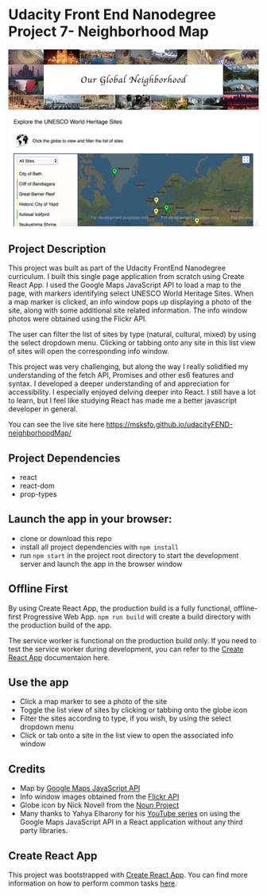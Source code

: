 # Udacity Front End Nanodegree Project 7- Neighborhood Map

![alt text](./src/images/neighborhoodMap.png "Application homepage screenshot")

## Project Description
This project was built as part of the Udacity FrontEnd Nanodegree curriculum. I built this single page application from scratch using Create React App. I used the Google Maps JavaScript API to load a map to the page, with markers identifying select UNESCO World Heritage Sites.  When a map marker is clicked, an info window pops up displaying a photo of the site, along with some additional site related information. The info window photos were obtained using the Flickr API. 

The user can filter the list of sites by type (natural, cultural, mixed) by using the select dropdown menu. Clicking or tabbing onto any site in this list view of sites will open the corresponding info window. 

This project was very challenging, but along the way I really solidified my understanding of the fetch API, Promises and other es6 features and syntax. I developed a deeper understanding of and appreciation for accessibility. I especially enjoyed delving deeper into React. I still have a lot to learn, but I feel like studying React has made me a better javascript developer in general. 

You can see the live site here https://msksfo.github.io/udacityFEND-neighborhoodMap/

## Project Dependencies 
* react
* react-dom
* prop-types

## Launch the app in your browser:
* clone or download this repo
* install all project dependencies with `npm install`
* run `npm start` in the project root directory to start the development server and launch the   app in the browser window

## Offline First
By using Create React App, the production build is a fully functional, offline-first Progressive Web App. `npm run build` will create a build directory with the production build of the app. 

The service worker is functional on the production build only. If you need to test the service worker during development, you can refer to the [Create React App](https://github.com/facebookincubator/create-react-app) documentaion here.


## Use the app
* Click a map marker to see a photo of the site
* Toggle the list view of sites by clicking or tabbing onto the globe icon
* Filter the sites according to type, if you wish, by using the select dropdown menu
* Click or tab onto a site in the list view to open the associated info window

## Credits
 * Map by [Google Maps JavaScript API](https://developers.google.com/maps/documentation/javascript/tutorial)
 * Info window images obtained from the [Flickr API](https://www.flickr.com/services/api/)
 * Globe icon by Nick Novell from the [Noun Project](https://thenounproject.com/)
 * Many thanks to Yahya Elharony for his [YouTube series](https://www.youtube.com/watch?v=ywdxLNjhBYw&t=134s) on using the Google Maps JavaScript API in a React application without any third party libraries. 


## Create React App

This project was bootstrapped with [Create React App](https://github.com/facebookincubator/create-react-app). You can find more information on how to perform common tasks [here](https://github.com/facebookincubator/create-react-app/blob/master/packages/react-scripts/template/README.md).


